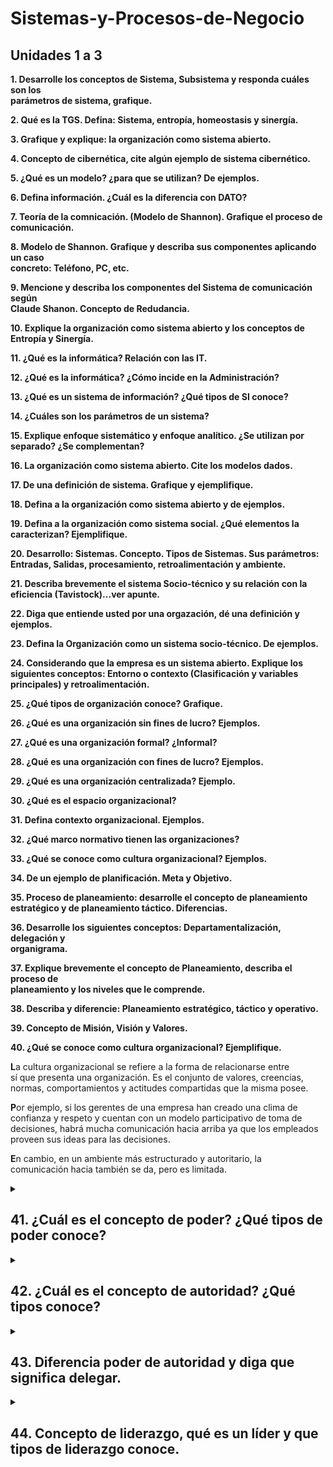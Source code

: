 **Sistemas-y-Procesos-de-Negocio**
===

Unidades 1 a 3
---

**1. Desarrolle los conceptos de Sistema, Subsistema y responda cuáles son los**
<br>**parámetros de sistema, grafique.**


**2. Qué es la TGS. Defina: Sistema, entropía, homeostasis y sinergía.**


**3. Grafique y explique: la organización como sistema abierto.**


**4. Concepto de cibernética, cite algún ejemplo de sistema cibernético.**


**5. ¿Qué es un modelo? ¿para que se utilizan? De ejemplos.**


**6. Defina información. ¿Cuál es la diferencia con DATO?**


**7. Teoría de la comnicación. (Modelo de Shannon). Grafique el proceso de**<br>
**comunicación.**

 
**8. Modelo de Shannon. Grafique y describa sus componentes aplicando un caso**
<br>**concreto: Teléfono, PC, etc.**


**9. Mencione y describa los componentes del Sistema de comunicación según**<br>
**Claude Shanon. Concepto de Redudancia.**


**10. Explique la organización como sistema abierto y los conceptos de**<br>
**Entropía y Sinergía.**


**11. ¿Qué es la informática? Relación con las IT.**


**12. ¿Qué es la informática? ¿Cómo incide en la Administración?**


**13. ¿Qué es un sistema de información? ¿Qué tipos de SI conoce?**


**14. ¿Cuáles son los parámetros de un sistema?**


**15. Explique enfoque sistemático y enfoque analítico. ¿Se utilizan por**<br>
**separado? ¿Se complementan?**


**16. La organización como sistema abierto. Cite los modelos dados.**


**17. De una definición de sistema. Grafique y ejemplifique.**


**18. Defina a la organización como sistema abierto y de ejemplos.**


**19. Defina a la organización como sistema social. ¿Qué elementos la**<br>
**caracterizan? Ejemplifique.**


**20. Desarrollo: Sistemas. Concepto. Tipos de Sistemas. Sus parámetros:**<br>
**Entradas, Salidas, procesamiento, retroalimentación y ambiente.**


**21. Describa brevemente el sistema Socio-técnico y su relación con la**<br>
**eficiencia (Tavistock)...ver apunte.**


**22. Diga que entiende usted por una orgazación, dé una definición y**<br>
**ejemplos.**


**23. Defina la Organización como un sistema socio-técnico. De ejemplos.**


**24. Considerando que la empresa es un sistema abierto. Explique los**<br>
**siguientes conceptos: Entorno o contexto (Clasificación y variables** <br>
**principales) y retroalimentación.**<br>


**25. ¿Qué tipos de organización conoce? Grafique.**


**26. ¿Qué es una organización sin fines de lucro? Ejemplos.**


**27. ¿Qué es una organización formal? ¿Informal?**


**28. ¿Qué es una organización con fines de lucro? Ejemplos.**


**29. ¿Qué es una organización centralizada? Ejemplo.**


**30. ¿Qué es el espacio organizacional?**


**31. Defina contexto organizacional. Ejemplos.**


**32. ¿Qué marco normativo tienen las organizaciones?**


**33. ¿Qué se conoce como cultura organizacional? Ejemplos.**


**34. De un ejemplo de planificación. Meta y Objetivo.**


**35. Proceso de planeamiento: desarrolle el concepto de planeamiento**<br>
**estratégico y de planeamiento táctico. Diferencias.**


**36. Desarrolle los siguientes conceptos: Departamentalización, delegación y**
<br> **organigrama.**


**37. Explique brevemente el concepto de Planeamiento, describa el proceso de**
<br>**planeamiento y los niveles que le comprende.**


**38. Describa y diferencie: Planeamiento estratégico, táctico y operativo.**


**39. Concepto de Misión, Visión y Valores.**


**40. ¿Qué se conoce como cultura organizacional? Ejemplifique.**


**L**a cultura organizacional se refiere a la forma de relacionarse entre <br>
sí que presenta una organización. Es el conjunto de valores, creencias,<br>
normas, comportamientos y actitudes compartidas que la misma posee.  

**P**or ejemplo, si los gerentes de una empresa han creado una clima de <br>
confianza y respeto y cuentan con un modelo participativo de toma de <br>
decisiones, habrá mucha comunicación hacia arriba ya que los empleados <br>
proveen sus ideas para las decisiones.  

**E**n cambio, en un ambiente más estructurado y autoritario, la  <br>
comunicación hacia también se da, pero es limitada.

<details>
<summary>
<h2>41. ¿Cuál es el concepto de poder? ¿Qué tipos de poder conoce?</h2>
</summary>

Es la capcidad para ejercer influencia en los demás.<br>
Las 5 categorías de poder fueron propuestas por los psicólogos John French <br>
y Bertram Raven en 1959:

`1.` **Poder legítimo:** El poder legitimado se define como la autoridad <br>
que ostenta un individuo o un grupo debido a su posición jerárquica y<br>
responsabilidades dentro de una organización o sociedad. Este poder confiere<br>
al titular una autoridad formal y delegada, como en el caso del CEO (Chief<br>
Executive Officer) de una compañía.

`2.` **Poder de referencia:** El poder de referencia se define como la <br>
capacidad de ciertos individuos para persuadir o influir en otros, basándose<br>
en su carisma y habilidades interpersonales. En este caso, la persona que <br>
está bajo la influencia del poder toma al portador del poder como un modelo<br>
a seguir e intenta actuar de manera similar. Este tipo de poder puede<br>
manifestarse en diversas situaciones, incluso en la relación con un CEO<br>
(Chief Executive Officer) u otra figura de liderazgo.


`3.` **Poder experto:** El poder experto es aquel que se deriva de las<br>
habilidades o pericia que poseen ciertas personas, y de la relevancia de<br>
esas habilidades para las necesidades de la organización o sociedad en<br>
cuestión. A diferencia de otras categorías de poder, este tipo de<br>
influencia es generalmente muy específico y está limitado al área en la<br>
cual el experto está cualificado. Es importante señalar que una persona con<br>
poder experto puede ser promovida y también poseer poder legítimo, ya que<br>
su conocimiento especializado y habilidades valiosas pueden respaldar su<br>
autoridad formal en una posición de liderazgo.

`4.` **Poder de recompensa:** El poder de recompensa se fundamenta en la<br>
capacidad del líder para otorgar beneficios materiales a los demás. Esto<br>
implica la habilidad del individuo para ofrecer diversas recompensas, como<br>
tiempo libre, regalos, promociones, aumentos salariales o incremento de<br>
responsabilidades. Cuando este poder es utilizado de manera efectiva, puede<br>
motivar a los empleados, incentivándolos a mejorar su rendimiento y<br>
compromiso.<br>  
Sin embargo, es importante tener en cuenta que si el poder de recompensa se<br>
aplica a través de favoritismos o de manera injusta, puede tener un efecto<br>
negativo en la moral de los empleados y disminuir su productividad. Por <br>
tanto, es esencial que el uso de este poder sea equitativo y transparente <br>
para mantener un ambiente laboral saludable y motivador.<br>  

`5.` **Poder de coacción:** El poder de coacción se fundamenta en la <br>
capacidad de imponer castigos por parte de quien lo posee. Es similar a la <br>
capacidad de negar o quitar recompensas, y su origen radica en el deseo de<br>
aquellos que están sujetos a este poder de obtener recompensas valiosas, <br>
pero bajo la forma negativa del temor a perderlas. Es precisamente este
miedo<br> lo que asegura, en última instancia, la eficacia de este tipo de
poder.<br>  
Sin embargo, el poder de coacción tiende a ser la forma de poder menos <br>
efectiva debido a que puede generar resentimiento y resistencia por parte de<br>
quienes están sometidos a él. El uso excesivo de castigos y amenazas puede <br>
crear un ambiente de trabajo hostil y afectar negativamente la motivación<br>
y el rendimiento de los empleados. Por tanto, es importante que los líderes <br>
utilicen este tipo de poder con cautela y consideren en su lugar enfoques <br>
más constructivos para motivar y dirigir a su equipo.
</details>


<details>
<summary>
<h2>42. ¿Cuál es el concepto de autoridad? ¿Qué tipos conoce?</h2>
</summary>

La `autoridad` es una forma de poder.<br>
Es la postesdad o facultad que tiene una persona sobre otra que le está <br>
subordinada. Es la persona revestida de algún poder o mando.<br>

__`Autoridad Formal`__:<br>
- Es un tipo de poder que se asocia con la estructura y la administración de<br>
las organizaciones.
- Se basa en el reconocimiento de que el intento de los gerentes de influir <br>
en los demás es legítimo.
- Es un derecho que emana del puesto formal de la organización.
- La autoridad formal proviene del poder.<br>

Según la `posición clásica`, la autoridad reside en el nivel más alto, y<br>
desciende de nivel en nivel.<br>

Ejemplo: 
  - Dios
    - Estado
      - (Rey, Dictador, Presidente electo)
        
Según la `posición de la aceptación`, la base de la autoridad está en el<br>
`influido`  y no en el `influyente`, tiene más que ver con la obediencia,<br>
porque el receptor `decide` <br>
No quiere decir que la insubordinación y el caos son la norma de las<br>
organizaciones.

__`Autoridad Moral`__: <br>
- Proviene de la lealtad de los demás hacia su líder, inspirada por su<br>
integridad y congruencia.


__`Autoridad Lineal`__:<br>
- La "Autoridad Lineal" implica que los responsables tienen la directa<br>
responsabilidad de alcanzar las metas y objetivos de la organización,<br>
siguiendo la cadena de mando.
- Este tipo de autoridad se fundamenta en el poder legítimo.<br>
- Se establece una relación entre un superior y sus subordinados, con una <br>
línea de mando claramente definida.
- Las comunicaciones en este sistema suelen ser rígidas y unidireccionales,<br>
fluyendo de manera descendente desde los superiores hacia los subordinados.<br>

__`de Staff`__:<br>
- El grupo de personas que ofrece asesoría y servicios a los gerentes de <br>
línea es conocido como personal de apoyo. 
- Su función es brindar recomendaciones y asesoramiento, sin tener la <br>
autoridad para emitir órdenes a niveles inferiores o al ejecutivo al que <br>
están asesorando.<br>

__`Funcional`__:<br>
- Los miembros del Staff carecen de autoridad formal independiente.
- No obstante, pueden tener autoridad formal dentro de los límites establecidos
con los miembros de la línea.
- Esta autoridad formal se traduce en el derecho delegado a un individuo o
departamento para controlar procesos, prácticas, políticas específicas u otros
asuntos relacionados con las actividades realizadas por el personal de otros
departamentos.

</details>

<details>
<summary>
<h2>43. Diferencia poder de autoridad y diga que significa delegar.</h2>
</summary>

</details>


<details>
<summary>
<h2>44. Concepto de liderazgo, qué es un líder y que tipos de liderazgo conoce.</h2>
</summary>

</details>
